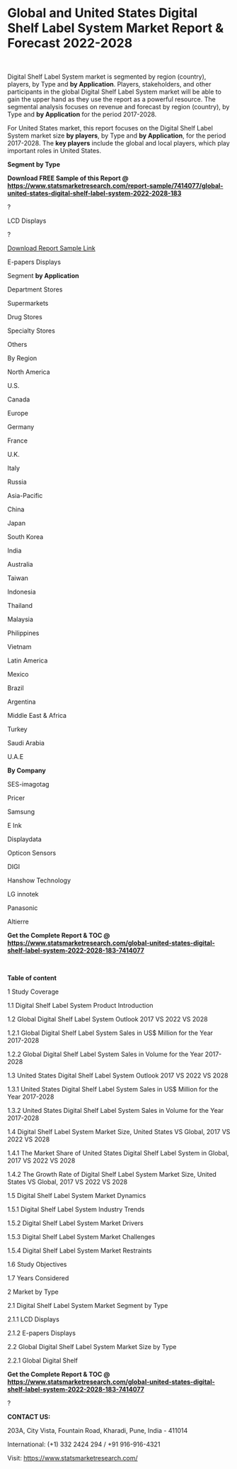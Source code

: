 <h1>Global and United States Digital Shelf Label System Market Report & Forecast 2022-2028</h1><br/><p>Digital Shelf Label System market is segmented by region (country), players, by Type and <strong>by Application</strong>. Players, stakeholders, and other participants in the global Digital Shelf Label System market will be able to gain the upper hand as they use the report as a powerful resource. The segmental analysis focuses on revenue and forecast by region (country), by Type and <strong>by Application</strong> for the period 2017-2028.</p>
 
 
 
 <p>For United States market, this report focuses on the Digital Shelf Label System market size <strong>by players</strong>, by Type and <strong>by Application</strong>, for the period 2017-2028. The <strong>key players</strong> include the global and local players, which play important roles in United States.</p>
 
 
 
 <p><strong>Segment by Type</strong></p>
 
 
 
 <div><b>Download FREE Sample of this Report @ <a href="https://www.statsmarketresearch.com/download-free-sample/7414077/global-united-states-digital-shelf-label-system-2022-2028-183">https://www.statsmarketresearch.com/report-sample/7414077/global-united-states-digital-shelf-label-system-2022-2028-183</a></b></div>
 
 
 
 <p>? </p>
 
 
 
 <p>LCD Displays</p>
 
 
 
 <p>? </p>
 
 
 
 <p><a href="https://www.statsmarketresearch.com/download-free-sample/7414077/global-united-states-digital-shelf-label-system-2022-2028-183">Download Report Sample Link</a></p>
 
 
 
 <p>E-papers Displays</p>
 
 
 
 <p>Segment <strong>by Application</strong></p>
 
 
 
 <p>Department Stores</p>
 
 
 
 <p>Supermarkets</p>
 
 
 
 <p>Drug Stores</p>
 
 
 
 <p>Specialty Stores</p>
 
 
 
 <p>Others</p>
 
 
 
 <p>By Region</p>
 
 
 
 <p>North America</p>
 
 
 
 <p>U.S.</p>
 
 
 
 <p>Canada</p>
 
 
 
 <p>Europe</p>
 
 
 
 <p>Germany</p>
 
 
 
 <p>France</p>
 
 
 
 <p>U.K.</p>
 
 
 
 <p>Italy</p>
 
 
 
 <p>Russia</p>
 
 
 
 <p>Asia-Pacific</p>
 
 
 
 <p>China</p>
 
 
 
 <p>Japan</p>
 
 
 
 <p>South Korea</p>
 
 
 
 <p>India</p>
 
 
 
 <p>Australia</p>
 
 
 
 <p>Taiwan</p>
 
 
 
 <p>Indonesia</p>
 
 
 
 <p>Thailand</p>
 
 
 
 <p>Malaysia</p>
 
 
 
 <p>Philippines</p>
 
 
 
 <p>Vietnam</p>
 
 
 
 <p>Latin America</p>
 
 
 
 <p>Mexico</p>
 
 
 
 <p>Brazil</p>
 
 
 
 <p>Argentina</p>
 
 
 
 <p>Middle East & Africa</p>
 
 
 
 <p>Turkey</p>
 
 
 
 <p>Saudi Arabia</p>
 
 
 
 <p>U.A.E</p>
 
 
 
 <p><strong>By Company</strong></p>
 
 
 
 <p>SES-imagotag</p>
 
 
 
 <p>Pricer</p>
 
 
 
 <p>Samsung</p>
 
 
 
 <p>E Ink</p>
 
 
 
 <p>Displaydata</p>
 
 
 
 <p>Opticon Sensors</p>
 
 
 
 <p>DIGI</p>
 
 
 
 <p>Hanshow Technology</p>
 
 
 
 <p>LG innotek</p>
 
 
 
 <p>Panasonic</p>
 
 
 
 <p>Altierre</p>
 
 
 
 <div><b>Get the Complete Report & TOC @ <a href="https://www.statsmarketresearch.com/global-united-states-digital-shelf-label-system-2022-2028-183-7414077">https://www.statsmarketresearch.com/global-united-states-digital-shelf-label-system-2022-2028-183-7414077</a></b></div>
 
 
 
 <p><br />
 
 <b>Table of content</b></p>
 
 
 
 <p>1 Study Coverage<br />
 
 1.1 Digital Shelf Label System Product Introduction<br />
 
 1.2 Global Digital Shelf Label System Outlook 2017 VS 2022 VS 2028<br />
 
 1.2.1 Global Digital Shelf Label System Sales in US$ Million for the Year 2017-2028<br />
 
 1.2.2 Global Digital Shelf Label System Sales in Volume for the Year 2017-2028<br />
 
 1.3 United States Digital Shelf Label System Outlook 2017 VS 2022 VS 2028<br />
 
 1.3.1 United States Digital Shelf Label System Sales in US$ Million for the Year 2017-2028<br />
 
 1.3.2 United States Digital Shelf Label System Sales in Volume for the Year 2017-2028<br />
 
 1.4 Digital Shelf Label System Market Size, United States VS Global, 2017 VS 2022 VS 2028<br />
 
 1.4.1 The Market Share of United States Digital Shelf Label System in Global, 2017 VS 2022 VS 2028<br />
 
 1.4.2 The Growth Rate of Digital Shelf Label System Market Size, United States VS Global, 2017 VS 2022 VS 2028<br />
 
 1.5 Digital Shelf Label System Market Dynamics<br />
 
 1.5.1 Digital Shelf Label System Industry Trends<br />
 
 1.5.2 Digital Shelf Label System Market Drivers<br />
 
 1.5.3 Digital Shelf Label System Market Challenges<br />
 
 1.5.4 Digital Shelf Label System Market Restraints<br />
 
 1.6 Study Objectives<br />
 
 1.7 Years Considered<br />
 
 2 Market by Type<br />
 
 2.1 Digital Shelf Label System Market Segment by Type<br />
 
 2.1.1 LCD Displays<br />
 
 2.1.2 E-papers Displays<br />
 
 2.2 Global Digital Shelf Label System Market Size by Type<br />
 
 2.2.1 Global Digital Shelf</p>
 
 
 
 <div><b>Get the Complete Report & TOC @ <a href="https://www.statsmarketresearch.com/global-united-states-digital-shelf-label-system-2022-2028-183-7414077">https://www.statsmarketresearch.com/global-united-states-digital-shelf-label-system-2022-2028-183-7414077</a></b></div>
 
 
 
 <p>? </p>
 
 
 
 <p><b>CONTACT US:</b><br />
 
 203A, City Vista, Fountain Road, Kharadi, Pune, India - 411014<br />
 
 International: (+1) 332 2424 294 / +91 916-916-4321<br />
 
 Visit: <a href="https://www.statsmarketresearch.com/">https://www.statsmarketresearch.com/</a></p>
